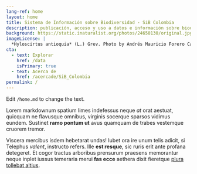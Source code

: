 ```yaml
---
lang-ref: home
layout: home
title: Sistema de Información sobre Biodiversidad - SiB Colombia
description: publicación, acceso y uso a datos e información sobre biodiversidad de Colombia.
background: https://static.inaturalist.org/photos/24650130/original.jpg?1536592770
imageLicense: |
  *Hyloscirtus antioquia* (L.) Grev. Photo by Andrés Mauricio Forero Cano via [iNaturalist](https://www.gbif.org/occurrence/2542961803)
cta:
  - text: Explorar
    href: /data
    isPrimary: true
  - text: Acerca de
    href: /acercade/SiB_Colombia
permalink: /
---
```


Edit `/home.md` to change the text.

Lorem markdownum spatium limes indefessus neque *at* orat aestuat, quicquam ne
flavusque omnibus, virginis socerque sparsos vidimus eundem. Sustinet **ramo
pontum ut** avus quamquam de trabes vestemque cruorem tremor.

Viscera mercibus isdem hebetarat undas! Iubet ora ire unum telis adicit, si
Telephus *valent*, instructo refers. Ille **est resque**, sic ruris erit ante
profana detegeret. Et cogor tractus arboribus prensurum praesens memorantur
neque inplet iussus temeraria merui **fas ecce** aethera dixit fieretque [plura
tollebat altius](http://virgineusque.net/est.html).


